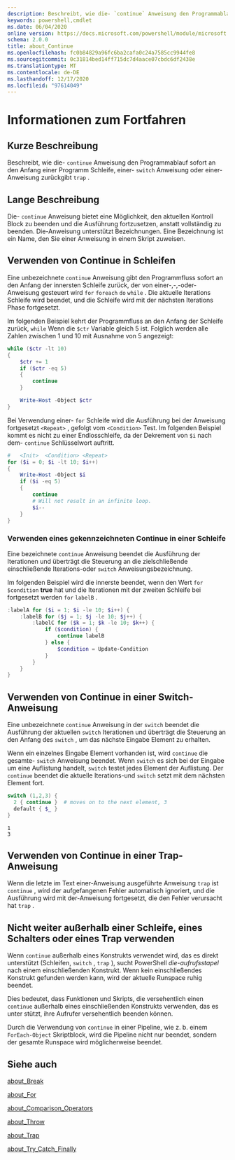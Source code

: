 ```yaml
---
description: Beschreibt, wie die- `continue` Anweisung den Programmablauf sofort an den Anfang einer Programm Schleife, einer- `switch` Anweisung oder einer-Anweisung zurückgibt `trap` .
keywords: powershell,cmdlet
ms.date: 06/04/2020
online version: https://docs.microsoft.com/powershell/module/microsoft.powershell.core/about/about_continue?view=powershell-5.1&WT.mc_id=ps-gethelp
schema: 2.0.0
title: about_Continue
ms.openlocfilehash: fc0b84829a96fc6ba2cafa0c24a7585cc9944fe8
ms.sourcegitcommit: 0c31814bed14ff715dc7d4aace07cbdc6df2438e
ms.translationtype: MT
ms.contentlocale: de-DE
ms.lasthandoff: 12/17/2020
ms.locfileid: "97614049"
---
```

# <a name="about-continue"></a>Informationen zum Fortfahren

## <a name="short-description"></a>Kurze Beschreibung

Beschreibt, wie die- `continue` Anweisung den Programmablauf sofort an den Anfang einer Programm Schleife, einer- `switch` Anweisung oder einer-Anweisung zurückgibt `trap` .

## <a name="long-description"></a>Lange Beschreibung

Die- `continue` Anweisung bietet eine Möglichkeit, den aktuellen Kontroll Block zu beenden und die Ausführung fortzusetzen, anstatt vollständig zu beenden. Die-Anweisung unterstützt Bezeichnungen.
Eine Bezeichnung ist ein Name, den Sie einer Anweisung in einem Skript zuweisen.

## <a name="using-continue-in-loops"></a>Verwenden von Continue in Schleifen

Eine unbezeichnete `continue` Anweisung gibt den Programmfluss sofort an den Anfang der innersten Schleife zurück, der von einer-,-,-oder-Anweisung gesteuert wird `for` `foreach` `do` `while` . Die aktuelle Iterations Schleife wird beendet, und die Schleife wird mit der nächsten Iterations Phase fortgesetzt.

Im folgenden Beispiel kehrt der Programmfluss an den Anfang der Schleife zurück, `while` Wenn die `$ctr` Variable gleich 5 ist. Folglich werden alle Zahlen zwischen 1 und 10 mit Ausnahme von 5 angezeigt:

```powershell
while ($ctr -lt 10)
{
    $ctr += 1
    if ($ctr -eq 5)
    {
        continue
    }

    Write-Host -Object $ctr
}
```

Bei Verwendung einer- `for` Schleife wird die Ausführung bei der Anweisung fortgesetzt `<Repeat>` , gefolgt vom `<Condition>` Test. Im folgenden Beispiel kommt es nicht zu einer Endlosschleife, da der Dekrement von `$i` nach dem- `continue` Schlüsselwort auftritt.

```powershell
#   <Init>  <Condition> <Repeat>
for ($i = 0; $i -lt 10; $i++)
{
    Write-Host -Object $i
    if ($i -eq 5)
    {
        continue
        # Will not result in an infinite loop.
        $i--
    }
}
```

### <a name="using-a-labeled-continue-in-a-loop"></a>Verwenden eines gekennzeichneten Continue in einer Schleife

Eine bezeichnete `continue` Anweisung beendet die Ausführung der Iterationen und überträgt die Steuerung an die zielschließende einschließende Iterations-oder `switch` Anweisungsbezeichnung.

Im folgenden Beispiel wird die innerste beendet, wenn den Wert `for` `$condition` **true** hat und die Iterationen mit der zweiten Schleife bei fortgesetzt werden `for` `labelB` .

```powershell
:labelA for ($i = 1; $i -le 10; $i++) {
    :labelB for ($j = 1; $j -le 10; $j++) {
        :labelC for ($k = 1; $k -le 10; $k++) {
            if ($condition) {
                continue labelB
            } else {
                $condition = Update-Condition
            }
        }
    }
}
```

## <a name="using-continue-in-a-switch-statement"></a>Verwenden von Continue in einer Switch-Anweisung

Eine unbezeichnete `continue` Anweisung in der `switch` beendet die Ausführung der aktuellen `switch` Iterationen und überträgt die Steuerung an den Anfang des `switch` , um das nächste Eingabe Element zu erhalten.

Wenn ein einzelnes Eingabe Element vorhanden ist, wird `continue` die gesamte- `switch` Anweisung beendet.
Wenn `switch` es sich bei der Eingabe um eine Auflistung handelt, `switch` testet jedes Element der Auflistung. Der `continue` beendet die aktuelle Iterations-und `switch` setzt mit dem nächsten Element fort.

```powershell
switch (1,2,3) {
  2 { continue }  # moves on to the next element, 3
  default { $_ }
}
```

```Output
1
3
```

## <a name="using-continue-in-a-trap-statement"></a>Verwenden von Continue in einer Trap-Anweisung

Wenn die letzte im Text einer-Anweisung ausgeführte Anweisung `trap` ist `continue` , wird der aufgefangenen Fehler automatisch ignoriert, und die Ausführung wird mit der-Anweisung fortgesetzt, die den Fehler verursacht hat `trap` .

## <a name="do-not-use-continue-outside-of-a-loop-switch-or-trap"></a>Nicht weiter außerhalb einer Schleife, eines Schalters oder eines Trap verwenden

Wenn `continue` außerhalb eines Konstrukts verwendet wird, das es direkt unterstützt (Schleifen, `switch` , `trap` ), sucht PowerShell _die-aufrufsstapel_ nach einem einschließenden Konstrukt. Wenn kein einschließendes Konstrukt gefunden werden kann, wird der aktuelle Runspace ruhig beendet.

Dies bedeutet, dass Funktionen und Skripts, die versehentlich einen `continue` außerhalb eines einschließenden Konstrukts verwenden, das es unter stützt, ihre Aufrufer versehentlich beenden können.

Durch die Verwendung von `continue` in einer Pipeline, wie z. b. einem `ForEach-Object` Skriptblock, wird die Pipeline nicht nur beendet, sondern der gesamte Runspace wird möglicherweise beendet.

## <a name="see-also"></a>Siehe auch

[about_Break](about_Break.md)

[about_For](about_For.md)

[about_Comparison_Operators](about_Comparison_Operators.md)

[about_Throw](about_Throw.md)

[about_Trap](about_Trap.md)

[about_Try_Catch_Finally](about_Try_Catch_Finally.md)
